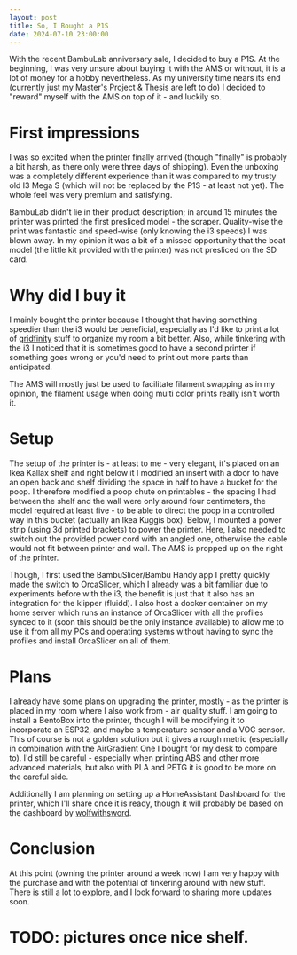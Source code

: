 ```yaml
---
layout: post
title: So, I Bought a P1S
date: 2024-07-10 23:00:00
---
```

With the recent BambuLab anniversary sale, I decided to buy a P1S. At the beginning, I was very unsure about buying it with the AMS or without, it is a lot of money for a hobby nevertheless. As my university time nears its end (currently just my Master's Project & Thesis are left to do) I decided to "reward" myself with the AMS on top of it - and luckily so. 

# First impressions 
I was so excited when the printer finally arrived (though "finally" is probably a bit harsh, as there only were three days of shipping). Even the unboxing was a completely different experience than it was compared to my trusty old I3 Mega S (which will not be replaced by the P1S - at least not yet). The whole feel was very premium and satisfying. 

BambuLab didn't lie in their product description; in around 15 minutes the printer was printed the first presliced model - the scraper. Quality-wise the print was fantastic and speed-wise (only knowing the i3 speeds) I was blown away. In my opinion it was a bit of a missed opportunity that the boat model (the little kit provided with the printer) was not presliced on the SD card. 

# Why did I buy it
I mainly bought the printer because I thought that having something speedier than the i3 would be beneficial, especially as I'd like to print a lot of [gridfinity](https://www.youtube.com/watch?v=ra_9zU-mnl8) stuff to organize my room a bit better. Also, while tinkering with the i3 I noticed that it is sometimes good to have a second printer if something goes wrong or you'd need to print out more parts than anticipated. 

The AMS will mostly just be used to facilitate filament swapping as in my opinion, the filament usage when doing multi color prints really isn't worth it. 

# Setup
The setup of the printer is - at least to me - very elegant, it's placed on an Ikea Kallax shelf and right below it I modified an insert with a door to have an open back and shelf dividing the space in half to have a bucket for the poop. I therefore modified a poop chute on printables - the spacing I had between the shelf and the wall were only around four centimeters, the model required at least five - to be able to direct the poop in a controlled way in this bucket (actually an Ikea Kuggis box). Below, I mounted a power strip (using 3d printed brackets) to power the printer. Here, I also needed to switch out the provided power cord with an angled one, otherwise the cable would not fit between printer and wall. The AMS is propped up on the right of the printer.

Though, I first used the BambuSlicer/Bambu Handy app I pretty quickly made the switch to OrcaSlicer, which I already was a bit familiar due to experiments before with the i3, the benefit is just that it also has an integration for the klipper (fluidd). I also host a docker container on my home server which runs an instance of OrcaSlicer with all the profiles synced to it (soon this should be the only instance available) to allow me to use it from all my PCs and operating systems without having to sync the profiles and install OrcaSlicer on all of them. 

# Plans 
I already have some plans on upgrading the printer, mostly - as the printer is placed in my room where I also work from - air quality stuff. I am going to install a BentoBox into the printer, though I will be modifying it to incorporate an ESP32, and maybe a temperature sensor and a VOC sensor. This of course is not a golden solution but it gives a rough metric (especially in combination with the AirGradient One I bought for my desk to compare to). I'd still be careful - especially when printing ABS and other more advanced materials, but also with PLA and PETG it is good to be more on the careful side. 

Additionally I am planning on setting up a HomeAssistant Dashboard for the printer, which I'll share once it is ready, though it will probably be based on the dashboard by [wolfwithsword](https://www.wolfwithsword.com/bambulab-home-assistant-dashboard/). 


# Conclusion 
At this point (owning the printer around a week now) I am very happy with the purchase and with the potential of tinkering around with new stuff. There is still a lot to explore, and I look forward to sharing more updates soon.
# TODO: pictures once nice shelf.